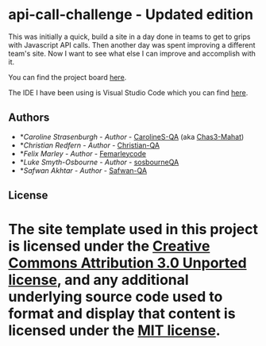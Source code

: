 # api-call-challenge - Updated edition

This was initially a quick, build a site in a day done in teams to get to grips with Javascript API calls. Then another day was spent improving a different team's site. Now I want to see what else I can improve and accomplish with it.

You can find the project board [here](https://github.com/CarolineS-QA/api-call-challenge/projects).

The IDE I have been using is Visual Studio Code which you can find [here](https://code.visualstudio.com/).

## Authors
- \*_Caroline Strasenburgh_ - _Author_ - [CarolineS-QA](https://github.com/CarolineS-QA) (aka [Chas3-Mahat](https://github.com/Chas3-Mahat))
- \*_Christian Redfern_ - _Author_ - [Christian-QA](https://github.com/Christian-QA)
- \*_Felix Marley_ - _Author_ - [Femarleycode](https://github.com/Femarleycode)
- \*_Luke Smyth-Osbourne_ - _Author_ - [sosbourneQA](https://github.com/sosbourneQA)
- \*_Safwan Akhtar_ - _Author_ - [Safwan-QA](https://github.com/Safwan-Akhtar)

## License

The site template used in this project is licensed under the [Creative Commons Attribution 3.0 Unported license](https://creativecommons.org/licenses/by/3.0/), and any additional underlying source code used to format and display that content is licensed under the [MIT license](LICENSE.md).
=======
